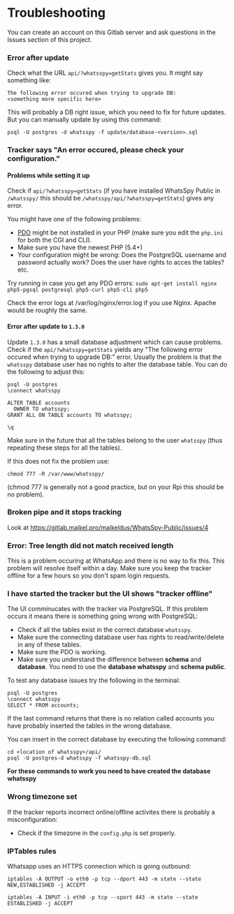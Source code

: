 # Troubleshooting

You can create an account on this Gitlab server and ask questions in the Issues section of this project.


### Error after update

Check what the URL `api/?whatsspy=getStats` gives you. It might say something like: 
```
The following error occured when trying to upgrade DB:
<something more specific here>
```

This will probably a DB right issue, which you need to fix for future updates. But you can manually update by using this command:
```
psql -U postgres -d whatsspy -f update/database-<version>.sql
```

### Tracker says "An error occured, please check your configuration."

#### Problems while setting it up

Check if `api/?whatsspy=getStats` (if you have installed WhatsSpy Public in `/whatsspy/` this should be `/whatsspy/api/?whatsspy=getStats`) gives any error.

You might have one of the following problems:

* [PDO](http://php.net/manual/en/book.pdo.php) might be not installed in your PHP (make sure you edit the `php.ini` for both the CGI and CLI).
* Make sure you have the newest PHP (5.4+)
* Your configuration might be wrong: Does the PostgreSQL username and password actually work? Does the user have rights to acces the tables? etc.

Try running in case you get any PDO errors: `sudo apt-get install nginx php5-pgsql postgresql php5-curl php5-cli php5`

Check the error logs at /var/log/nginx/error.log if you use Nginx. Apache would be roughly the same.

#### Error after update to `1.3.0`

Update `1.3.0` has a small database adjustment which can cause problems. Check if the `api/?whatsspy=getStats` yields any "The following error occured when trying to upgrade DB:" error. Usually the problem is that the `whatsspy` database user has no rights to alter the database table. You can do the following to adjust this:

```
psql -U postgres
\connect whatsspy

ALTER TABLE accounts
  OWNER TO whatsspy;
GRANT ALL ON TABLE accounts TO whatsspy;

\q
```
Make sure in the future that all the tables belong to the user `whatsspy` (thus repeating these steps for all the tables). 

If this does not fix the problem use:

```
chmod 777 -R /var/www/whatsspy/
```
(chmod 777 is generally not a good practice, but on your Rpi this should be no problem).

### Broken pipe and it stops tracking

Look at https://gitlab.maikel.pro/maikeldus/WhatsSpy-Public/issues/4

### Error: Tree length did not match received length

This is a problem occuring at WhatsApp and there is no way to fix this. This problem will resolve itself within a day. Make sure you keep the tracker offline for a few hours so you don't spam login requests.

### I have started the tracker but the UI shows "tracker offline"

The UI comminucates with the tracker via PostgreSQL. If this problem occurs it means there is something going wrong with PostgreSQL:

* Check if all the tables exist in the correct database `whatsspy`.
* Make sure the connecting database user has rights to read/write/delete in any of these tables.
* Make sure the PDO is working.
* Make sure you understand the difference between **schema** and **database**. You need to use the **database whatsspy** and **schema public**.

To test any database issues try the following in the terminal:
```
psql -U postgres
\connect whatsspy
SELECT * FROM accounts;
```
If the last command returns that there is no relation called accounts you have probably inserted the tables in the wrong database.

You can insert in the correct database by executing the following command:
```
cd <location of whatsspy>/api/
psql -U postgres-d whatsspy -f whatsspy-db.sql
```
**For these commands to work you need to have created the database whatsspy**

### Wrong timezone set

If the tracker reports incorrect online/offline activites there is probably a misconfiguration:

* Check if the timezone in the `config.php` is set properly.



### IPTables rules

Whatsapp uses an HTTPS connection which is going outbound:

`iptables -A OUTPUT -o eth0 -p tcp --dport 443 -m state --state NEW,ESTABLISHED -j ACCEPT`

`iptables -A INPUT -i eth0 -p tcp --sport 443 -m state --state ESTABLISHED -j ACCEPT`
